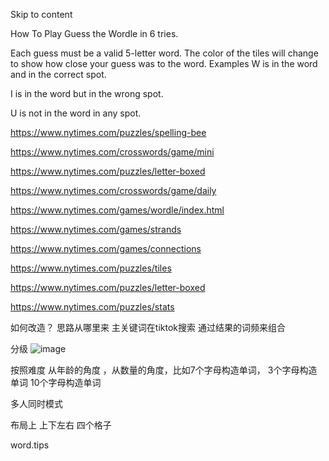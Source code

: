 Skip to content

How To Play
Guess the Wordle in 6 tries.

Each guess must be a valid 5-letter word.
The color of the tiles will change to show how close your guess was to the word.
Examples
W is in the word and in the correct spot.

I is in the word but in the wrong spot.

U is not in the word in any spot.



https://www.nytimes.com/puzzles/spelling-bee

https://www.nytimes.com/crosswords/game/mini

https://www.nytimes.com/puzzles/letter-boxed

https://www.nytimes.com/crosswords/game/daily

https://www.nytimes.com/games/wordle/index.html

https://www.nytimes.com/games/strands

https://www.nytimes.com/games/connections

https://www.nytimes.com/puzzles/tiles

https://www.nytimes.com/puzzles/letter-boxed

https://www.nytimes.com/puzzles/stats

如何改造？
思路从哪里来
主关键词在tiktok搜索 通过结果的词频来组合


分级
![image](https://github.com/user-attachments/assets/730942a2-2792-4653-ac7e-006b30dd4320)

按照难度  从年龄的角度 ，从数量的角度，比如7个字母构造单词， 3个字母构造单词 10个字母构造单词


多人同时模式


布局上 上下左右   四个格子


word.tips
